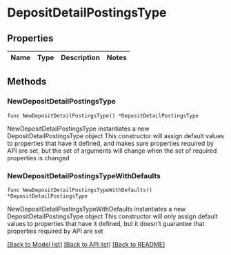 # DepositDetailPostingsType

## Properties

Name | Type | Description | Notes
------------ | ------------- | ------------- | -------------

## Methods

### NewDepositDetailPostingsType

`func NewDepositDetailPostingsType() *DepositDetailPostingsType`

NewDepositDetailPostingsType instantiates a new DepositDetailPostingsType object
This constructor will assign default values to properties that have it defined,
and makes sure properties required by API are set, but the set of arguments
will change when the set of required properties is changed

### NewDepositDetailPostingsTypeWithDefaults

`func NewDepositDetailPostingsTypeWithDefaults() *DepositDetailPostingsType`

NewDepositDetailPostingsTypeWithDefaults instantiates a new DepositDetailPostingsType object
This constructor will only assign default values to properties that have it defined,
but it doesn't guarantee that properties required by API are set


[[Back to Model list]](../README.md#documentation-for-models) [[Back to API list]](../README.md#documentation-for-api-endpoints) [[Back to README]](../README.md)


